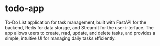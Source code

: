 # todo-app
To-Do List application for task management, built with FastAPI for the backend, Redis for data storage, and Streamlit for the user interface. The app allows users to create, read, update, and delete tasks, and provides a simple, intuitive UI for managing daily tasks efficiently.
